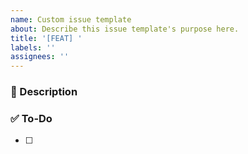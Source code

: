 ```yaml
---
name: Custom issue template
about: Describe this issue template's purpose here.
title: '[FEAT] '
labels: ''
assignees: ''
---
```


### 🚀 Description

### ✅ To-Do

- [ ]
